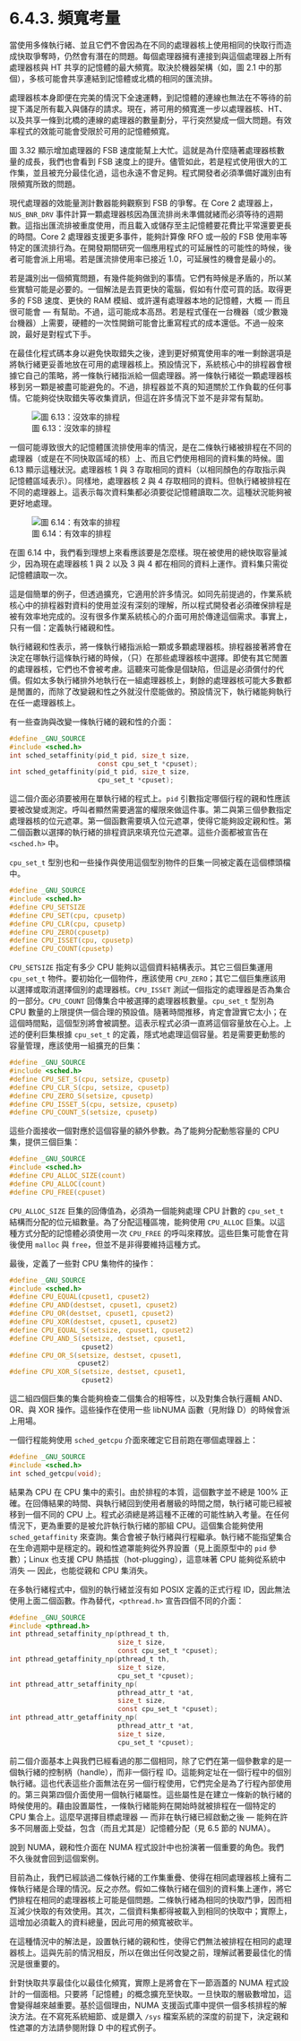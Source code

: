 # 6.4.3. 頻寬考量

當使用多條執行緒、並且它們不會因為在不同的處理器核上使用相同的快取行而造成快取爭奪時，仍然會有潛在的問題。每個處理器擁有連接到與這個處理器上所有處理器核與 HT 共享的記憶體的最大頻寬。取決於機器架構（如，圖 2.1 中的那個），多核可能會共享連結到記憶體或北橋的相同的匯流排。

處理器核本身即便在完美的情況下全速運轉，到記憶體的連線也無法在不等待的前提下滿足所有載入與儲存的請求。現在，將可用的頻寬進一步以處理器核、HT、以及共享一條到北橋的連線的處理器的數量劃分，平行突然變成一個大問題。有效率程式的效能可能會受限於可用的記憶體頻寬。

圖 3.32 顯示增加處理器的 FSB 速度能幫上大忙。這就是為什麼隨著處理器核數量的成長，我們也會看到 FSB 速度上的提升。儘管如此，若是程式使用很大的工作集，並且被充分最佳化過，這也永遠不會足夠。程式開發者必須準備好識別由有限頻寬所致的問題。

現代處理器的效能量測計數器能夠觀察到 FSB 的爭奪。在 Core 2 處理器上，`NUS_BNR_DRV` 事件計算一顆處理器核因為匯流排尚未準備就緒而必須等待的週期數。這指出匯流排被重度使用，而且載入或儲存至主記憶體要花費比平常還要更長的時間。Core 2 處理器支援更多事件，能夠計算像 RFO 或一般的 FSB 使用率等特定的匯流排行為。在開發期間研究一個應用程式的可延展性的可能性的時候，後者可能會派上用場。若是匯流排使用率已接近 1.0，可延展性的機會是最小的。

若是識別出一個頻寬問題，有幾件能夠做到的事情。它們有時候是矛盾的，所以某些實驗可能是必要的。一個解法是去買更快的電腦，假如有什麼可買的話。取得更多的 FSB 速度、更快的 RAM 模組、或許還有處理器本地的記憶體，大概 –– 而且很可能會 –– 有幫助。不過，這可能成本高昂。若是程式僅在一台機器（或少數幾台機器）上需要，硬體的一次性開銷可能會比重寫程式的成本還低。不過一般來說，最好是對程式下手。

在最佳化程式碼本身以避免快取錯失之後，達到更好頻寬使用率的唯一剩餘選項是將執行緒更妥善地放在可用的處理器核上。預設情況下，系統核心中的排程器會根據它自己的策略，將一條執行緒指派給一個處理器。將一條執行緒從一顆處理器核移到另一顆是被盡可能避免的。不過，排程器並不真的知道關於工作負載的任何事情。它能夠從快取錯失等收集資訊，但這在許多情況下並不是非常有幫助。

<figure>
  <img src="../../assets/figure-6.13.png" alt="圖 6.13：沒效率的排程">
  <figcaption>圖 6.13：沒效率的排程</figcaption>
</figure>

一個可能導致很大的記憶體匯流排使用率的情況，是在二條執行緒被排程在不同的處理器（或是在不同快取區域的核）上、而且它們使用相同的資料集的時候。圖 6.13 顯示這種狀況。處理器核 1 與 3 存取相同的資料（以相同顏色的存取指示與記憶體區域表示）。同樣地，處理器核 2 與 4 存取相同的資料。但執行緒被排程在不同的處理器上。這表示每次資料集都必須要從記憶體讀取二次。這種狀況能夠被更好地處理。

<figure>
  <img src="../../assets/figure-6.14.png" alt="圖 6.14：有效率的排程">
  <figcaption>圖 6.14：有效率的排程</figcaption>
</figure>

在圖 6.14 中，我們看到理想上來看應該要是怎麼樣。現在被使用的總快取容量減少，因為現在處理器核 1 與 2 以及 3 與 4 都在相同的資料上運作。資料集只需從記憶體讀取一次。

這是個簡單的例子，但透過擴充，它適用於許多情況。如同先前提過的，作業系統核心中的排程器對資料的使用並沒有深刻的理解，所以程式開發者必須確保排程是被有效率地完成的。沒有很多作業系統核心的介面可用於傳達這個需求。事實上，只有一個：定義執行緒親和性。

執行緒親和性表示，將一條執行緒指派給一顆或多顆處理器核。排程器接著將會在決定在哪執行這條執行緒的時候，（只）在那些處理器核中選擇。即使有其它閒置的處理器核，它們也不會被考慮。這聽來可能像是個缺陷，但這是必須償付的代價。假如太多執行緒排外地執行在一組處理器核上，剩餘的處理器核可能大多數都是閒置的，而除了改變親和性之外就沒什麼能做的。預設情況下，執行緒能夠執行在任一處理器核上。

有一些查詢與改變一條執行緒的親和性的介面：

```c
#define _GNU_SOURCE
#include <sched.h>
int sched_setaffinity(pid_t pid, size_t size,
                      const cpu_set_t *cpuset);
int sched_getaffinity(pid_t pid, size_t size,
                      cpu_set_t *cpuset);
```

這二個介面必須要被用在單執行緒的程式上。`pid` 引數指定哪個行程的親和性應該要被改變或測定。呼叫者顯然需要適當的權限來做這件事。第二與第三個參數指定處理器核的位元遮罩。第一個函數需要填入位元遮罩，使得它能夠設定親和性。第二個函數以選擇的執行緒的排程資訊來填充位元遮罩。這些介面都被宣告在 `<sched.h>` 中。

`cpu_set_t` 型別也和一些操作與使用這個型別物件的巨集一同被定義在這個標頭檔中。

```c
#define _GNU_SOURCE
#include <sched.h>
#define CPU_SETSIZE
#define CPU_SET(cpu, cpusetp)
#define CPU_CLR(cpu, cpusetp)
#define CPU_ZERO(cpusetp)
#define CPU_ISSET(cpu, cpusetp)
#define CPU_COUNT(cpusetp)
```

`CPU_SETSIZE` 指定有多少 CPU 能夠以這個資料結構表示。其它三個巨集運用 `cpu_set_t` 物件。要初始化一個物件，應該使用 `CPU_ZERO`；其它二個巨集應該用以選擇或取消選擇個別的處理器核。`CPU_ISSET` 測試一個指定的處理器是否為集合的一部分。`CPU_COUNT` 回傳集合中被選擇的處理器核數量。`cpu_set_t` 型別為 CPU 數量的上限提供一個合理的預設值。隨著時間推移，肯定會證實它太小；在這個時間點，這個型別將會被調整。這表示程式必須一直將這個容量放在心上。上述的便利巨集根據 `cpu_set_t` 的定義，隱式地處理這個容量。若是需要更動態的容量管理，應該使用一組擴充的巨集：

```c
#define _GNU_SOURCE
#include <sched.h>
#define CPU_SET_S(cpu, setsize, cpusetp)
#define CPU_CLR_S(cpu, setsize, cpusetp)
#define CPU_ZERO_S(setsize, cpusetp)
#define CPU_ISSET_S(cpu, setsize, cpusetp)
#define CPU_COUNT_S(setsize, cpusetp)
```

這些介面接收一個對應於這個容量的額外參數。為了能夠分配動態容量的 CPU 集，提供三個巨集：

```c
#define _GNU_SOURCE
#include <sched.h>
#define CPU_ALLOC_SIZE(count)
#define CPU_ALLOC(count)
#define CPU_FREE(cpuset)
```

`CPU_ALLOC_SIZE` 巨集的回傳值為，必須為一個能夠處理 CPU 計數的 `cpu_set_t` 結構而分配的位元組數量。為了分配這種區塊，能夠使用 `CPU_ALLOC` 巨集。以這種方式分配的記憶體必須使用一次 `CPU_FREE` 的呼叫來釋放。這些巨集可能會在背後使用 `malloc` 與 `free`，但並不是非得要維持這種方式。

最後，定義了一些對 CPU 集物件的操作：

```c
#define _GNU_SOURCE
#include <sched.h>
#define CPU_EQUAL(cpuset1, cpuset2)
#define CPU_AND(destset, cpuset1, cpuset2)
#define CPU_OR(destset, cpuset1, cpuset2)
#define CPU_XOR(destset, cpuset1, cpuset2)
#define CPU_EQUAL_S(setsize, cpuset1, cpuset2)
#define CPU_AND_S(setsize, destset, cpuset1,
                  cpuset2)
#define CPU_OR_S(setsize, destset, cpuset1,
                 cpuset2)
#define CPU_XOR_S(setsize, destset, cpuset1,
                  cpuset2)
```

這二組四個巨集的集合能夠檢查二個集合的相等性，以及對集合執行邏輯 AND、OR、與 XOR 操作。這些操作在使用一些 libNUMA 函數（見附錄 D）的時候會派上用場。

一個行程能夠使用 `sched_getcpu` 介面來確定它目前跑在哪個處理器上：

```c
#define _GNU_SOURCE
#include <sched.h>
int sched_getcpu(void);
```

結果為 CPU 在 CPU 集中的索引。由於排程的本質，這個數字並不總是 100% 正確。在回傳結果的時間、與執行緒回到使用者層級的時間之間，執行緒可能已經被移到一個不同的 CPU 上。程式必須總是將這種不正確的可能性納入考量。在任何情況下，更為重要的是被允許執行執行緒的那組 CPU。這個集合能夠使用 `sched_getaffinity` 來查詢。集合會被子執行緒與行程繼承。執行緒不能指望集合在生命週期中是穩定的。親和性遮罩能夠從外界設置（見上面原型中的 `pid` 參數）；Linux 也支援 CPU 熱插拔（hot-plugging），這意味著 CPU 能夠從系統中消失 –– 因此，也能從親和 CPU 集消失。

在多執行緒程式中，個別的執行緒並沒有如 POSIX 定義的正式行程 ID，因此無法使用上面二個函數。作為替代，`<pthread.h>` 宣告四個不同的介面：

```c
#define _GNU_SOURCE
#include <pthread.h>
int pthread_setaffinity_np(pthread_t th,
                           size_t size,
                           const cpu_set_t *cpuset);
int pthread_getaffinity_np(pthread_t th,
                           size_t size,
                           cpu_set_t *cpuset);
int pthread_attr_setaffinity_np(
                           pthread_attr_t *at,
                           size_t size,
                           const cpu_set_t *cpuset);
int pthread_attr_getaffinity_np(
                           pthread_attr_t *at,
                           size_t size,
                           cpu_set_t *cpuset);
```

前二個介面基本上與我們已經看過的那二個相同，除了它們在第一個參數拿的是一個執行緒的控制柄（handle），而非一個行程 ID。這能夠定址在一個行程中的個別執行緒。這也代表這些介面無法在另一個行程使用，它們完全是為了行程內部使用的。第三與第四個介面使用一個執行緒屬性。這些屬性是在建立一條新的執行緒的時候使用的。藉由設置屬性，一條執行緒能夠在開始時就被排程在一個特定的 CPU 集合上。這麼早選擇目標處理器 –– 而非在執行緒已經啟動之後 –– 能夠在許多不同層面上受益，包含（而且尤其是）記憶體分配（見 6.5 節的 NUMA）。

說到 NUMA，親和性介面在 NUMA 程式設計中也扮演著一個重要的角色。我們不久後就會回到這個案例。

目前為止，我們已經談過二條執行緒的工作集重疊、使得在相同處理器核上擁有二條執行緒是合理的情況。反之亦然。假如二條執行緒在個別的資料集上運作，將它們排程在相同的處理器核上可能是個問題。二條執行緒為相同的快取鬥爭，因而相互減少快取的有效使用。其次，二個資料集都得被載入到相同的快取中；實際上，這增加必須載入的資料總量，因此可用的頻寬被砍半。

在這種情況中的解法是，設置執行緒的親和性，使得它們無法被排程在相同的處理器核上。這與先前的情況相反，所以在做出任何改變之前，理解試著要最佳化的情況是很重要的。

針對快取共享最佳化以最佳化頻寬，實際上是將會在下一節涵蓋的 NUMA 程式設計的一個面相。只要將「記憶體」的概念擴充至快取。一旦快取的層級數增加，這會變得越來越重要。基於這個理由，NUMA 支援函式庫中提供一個多核排程的解決方法。在不寫死系統細節、或是鑽入 `/sys` 檔案系統的深度的前提下，決定親和性遮罩的方法請參閱附錄 D 中的程式例子。

